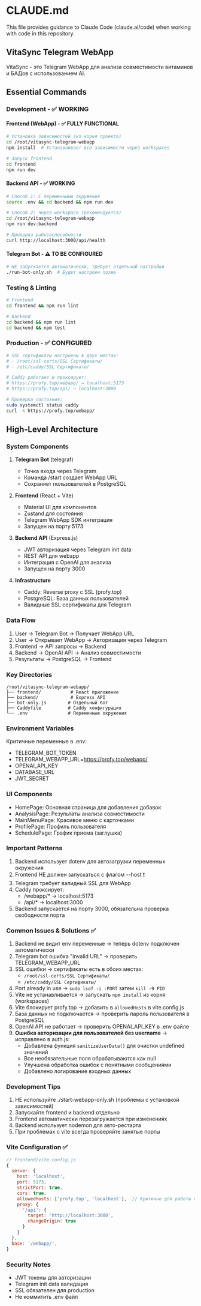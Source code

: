 # CLAUDE.md

This file provides guidance to Claude Code (claude.ai/code) when working with code in this repository.

## VitaSync Telegram WebApp

VitaSync - это Telegram WebApp для анализа совместимости витаминов и БАДов с использованием AI.

## Essential Commands

### Development - ✅ WORKING

#### Frontend (WebApp) - ✅ FULLY FUNCTIONAL
```bash
# Установка зависимостей (из корня проекта)
cd /root/vitasync-telegram-webapp
npm install  # Устанавливает все зависимости через workspaces

# Запуск frontend
cd frontend
npm run dev
```

#### Backend API - ✅ WORKING
```bash
# Способ 1: С переменными окружения
source .env && cd backend && npm run dev

# Способ 2: Через workspace (рекомендуется)
cd /root/vitasync-telegram-webapp
npm run dev:backend

# Проверка работоспособности
curl http://localhost:3000/api/health
```

#### Telegram Bot - ⚠️ TO BE CONFIGURED
```bash
# НЕ запускается автоматически, требует отдельной настройки
./run-bot-only.sh  # Будет настроен позже
```

### Testing & Linting
```bash
# Frontend
cd frontend && npm run lint

# Backend
cd backend && npm run lint
cd backend && npm test
```

### Production - ✅ CONFIGURED
```bash
# SSL сертификаты настроены в двух местах:
# - /root/ssl-certs/SSL Сертификаты/
# - /etc/caddy/SSL Сертификаты/

# Caddy работает и проксирует:
# https://profy.top/webapp/ → localhost:5173
# https://profy.top/api/ → localhost:3000

# Проверка состояния:
sudo systemctl status caddy
curl -k https://profy.top/webapp/
```

## High-Level Architecture

### System Components
1. **Telegram Bot** (telegraf)
   - Точка входа через Telegram
   - Команда /start создает WebApp URL
   - Сохраняет пользователей в PostgreSQL

2. **Frontend** (React + Vite)
   - Material UI для компонентов
   - Zustand для состояния
   - Telegram WebApp SDK интеграция
   - Запущен на порту 5173

3. **Backend API** (Express.js)
   - JWT авторизация через Telegram init data
   - REST API для webapp
   - Интеграция с OpenAI для анализа
   - Запущен на порту 3000

4. **Infrastructure**
   - Caddy: Reverse proxy с SSL (profy.top)
   - PostgreSQL: База данных пользователей
   - Валидные SSL сертификаты для Telegram

### Data Flow
1. User → Telegram Bot → Получает WebApp URL
2. User → Открывает WebApp → Авторизация через Telegram
3. Frontend → API запросы → Backend
4. Backend → OpenAI API → Анализ совместимости
5. Результаты → PostgreSQL → Frontend

### Key Directories
```
/root/vitasync-telegram-webapp/
├── frontend/           # React приложение
├── backend/            # Express API
├── bot-only.js        # Отдельный бот
├── Caddyfile          # Caddy конфигурация
└── .env               # Переменные окружения
```

### Environment Variables
Критичные переменные в .env:
- TELEGRAM_BOT_TOKEN
- TELEGRAM_WEBAPP_URL=https://profy.top/webapp/
- OPENAI_API_KEY
- DATABASE_URL
- JWT_SECRET

### UI Components
- HomePage: Основная страница для добавления добавок
- AnalysisPage: Результаты анализа совместимости
- MainMenuPage: Красивое меню с карточками
- ProfilePage: Профиль пользователя
- SchedulePage: График приема (заглушка)

### Important Patterns
1. Backend использует dotenv для автозагрузки переменных окружения
2. Frontend НЕ должен запускаться с флагом --host ❗
3. Telegram требует валидный SSL для WebApp
4. Caddy проксирует:
   - /webapp/* → localhost:5173
   - /api/* → localhost:3000
5. Backend запускается на порту 3000, обязательна проверка свободности порта

### Common Issues & Solutions ✅
1. Backend не видит env переменные → теперь dotenv подключен автоматически
2. Telegram bot ошибка "invalid URL" → проверить TELEGRAM_WEBAPP_URL
3. SSL ошибки → сертификаты есть в обоих местах:
   - `/root/ssl-certs/SSL Сертификаты/`
   - `/etc/caddy/SSL Сертификаты/`
4. Port already in use → `sudo lsof -i :PORT` затем `kill -9 PID`
5. Vite не устанавливается → запускать `npm install` из корня (workspaces)
6. Vite блокирует profy.top → добавить в `allowedHosts` в vite.config.js
7. База данных не подключается → проверить пароль пользователя в PostgreSQL
8. OpenAI API не работает → проверить OPENAI_API_KEY в .env файле
9. **Ошибка авторизации для пользователей без username** → исправлено в auth.js:
   - Добавлена функция `sanitizeUserData()` для очистки undefined значений
   - Все необязательные поля обрабатываются как null
   - Улучшена обработка ошибок с понятными сообщениями
   - Добавлено логирование входных данных

### Development Tips
1. НЕ используйте ./start-webapp-only.sh (проблемы с установкой зависимостей)
2. Запускайте frontend и backend отдельно
3. Frontend автоматически перезагружается при изменениях
4. Backend использует nodemon для авто-рестарта
5. При проблемах с vite всегда проверяйте занятые порты

### Vite Configuration ✅
```javascript
// frontend/vite.config.js
{
  server: {
    host: 'localhost',
    port: 5173,
    strictPort: true,
    cors: true,
    allowedHosts: ['profy.top', 'localhost'],  // Критично для работы через Caddy
    proxy: {
      '/api': {
        target: 'http://localhost:3000',
        changeOrigin: true
      }
    }
  },
  base: '/webapp/',
}
```

### Security Notes
- JWT токены для авторизации
- Telegram init data валидация
- SSL обязателен для production
- Не коммитить .env файл
